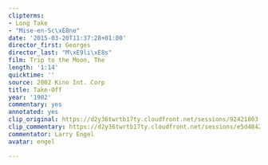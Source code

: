 ```yaml
---
clipterms:
- Long Take
- "Mise-en-Sc\xE8ne"
date: '2015-03-20T11:37:28+01:00'
director_first: Georges
director_last: "M\xE9li\xE8s"
film: Trip to the Moon, The
length: '1:14'
quicktime: ''
source: 2002 Kino Int. Corp
title: Take-Off
year: '1902'
commentary: yes
annotated: yes
clip_original: https://d2y36twrtb17ty.cloudfront.net/sessions/92421803-d0d1-4d38-a3ea-a9b30173abf5/c0b2945d-87e4-4fde-ae0d-a9b30173abfa-54e053df-5609-4f44-bb0a-a9b301749b4d.mp4
clip_commentary: https://d2y36twrtb17ty.cloudfront.net/sessions/e5d48428-ef68-4fff-b9fe-a9b30173abde/9e2b66b2-8c63-4e81-a68a-a9b30173abe8-7b071a2f-6024-40b4-b8cd-a9b301747428.mp4
commentator: Larry Engel
avatar: engel

---
```

